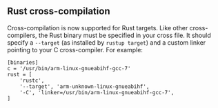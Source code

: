 ## Rust cross-compilation

Cross-compilation is now supported for Rust targets. Like other
cross-compilers, the Rust binary must be specified in your cross
file. It should specify a `--target` (as installed by `rustup target`)
and a custom linker pointing to your C cross-compiler. For example:

```
[binaries]
c = '/usr/bin/arm-linux-gnueabihf-gcc-7'
rust = [
    'rustc',
    '--target', 'arm-unknown-linux-gnueabihf',
    '-C', 'linker=/usr/bin/arm-linux-gnueabihf-gcc-7',
]
```
